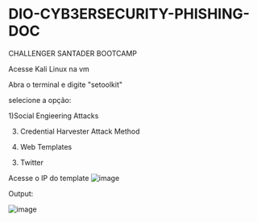 # DIO-CYB3ERSECURITY-PHISHING-DOC
CHALLENGER SANTADER BOOTCAMP

Acesse Kali Linux na vm

Abra o terminal e digite "setoolkit"

selecione a opção:
 
1)Social Engieering Attacks

3) Credential Harvester Attack Method

1) Web Templates

3. Twitter

 Acesse o IP do template 
![image](https://github.com/user-attachments/assets/c3619a04-8768-4ed6-9042-85f96f2b0162)



 

Output:

![image](https://github.com/user-attachments/assets/617f8308-a4a1-4a01-bcb8-e8698adb1dc0)

